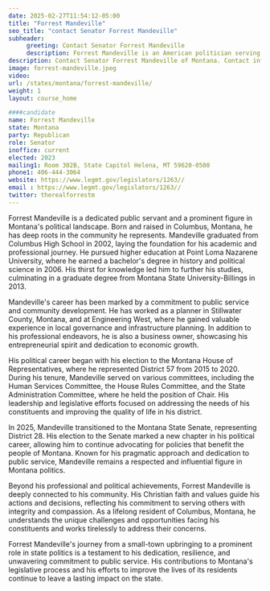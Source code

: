 ```yaml
---
date: 2025-02-27T11:54:12-05:00
title: "Forrest Mandeville"
seo_title: "contact Senator Forrest Mandeville"
subheader:
     greeting: Contact Senator Forrest Mandeville
     description: Forrest Mandeville is an American politician serving in the  Montana State Senate, representing District 28. He assumed office on January 6, 2025. His current term ends on January 4, 2027.
description: Contact Senator Forrest Mandeville of Montana. Contact information for Forrest Mandeville includes email address, phone number, and mailing address.
image: forrest-mandeville.jpeg
video:
url: /states/montana/forrest-mandeville/
weight: 1
layout: course_home

####candidate
name: Forrest Mandeville
state: Montana
party: Republican
role: Senator
inoffice: current
elected: 2023
mailing1: Room 302B, State Capitol Helena, MT 59620-0500
phone1: 406-444-3064
website: https://www.legmt.gov/legislators/1263//
email : https://www.legmt.gov/legislators/1263//
twitter: therealforrestm
---
```

Forrest Mandeville is a dedicated public servant and a prominent figure in Montana's political landscape. Born and raised in Columbus, Montana, he has deep roots in the community he represents. Mandeville graduated from Columbus High School in 2002, laying the foundation for his academic and professional journey. He pursued higher education at Point Loma Nazarene University, where he earned a bachelor's degree in history and political science in 2006. His thirst for knowledge led him to further his studies, culminating in a graduate degree from Montana State University-Billings in 2013.

Mandeville's career has been marked by a commitment to public service and community development. He has worked as a planner in Stillwater County, Montana, and at Engineering West, where he gained valuable experience in local governance and infrastructure planning. In addition to his professional endeavors, he is also a business owner, showcasing his entrepreneurial spirit and dedication to economic growth.

His political career began with his election to the Montana House of Representatives, where he represented District 57 from 2015 to 2020. During his tenure, Mandeville served on various committees, including the Human Services Committee, the House Rules Committee, and the State Administration Committee, where he held the position of Chair. His leadership and legislative efforts focused on addressing the needs of his constituents and improving the quality of life in his district.

In 2025, Mandeville transitioned to the Montana State Senate, representing District 28. His election to the Senate marked a new chapter in his political career, allowing him to continue advocating for policies that benefit the people of Montana. Known for his pragmatic approach and dedication to public service, Mandeville remains a respected and influential figure in Montana politics.

Beyond his professional and political achievements, Forrest Mandeville is deeply connected to his community. His Christian faith and values guide his actions and decisions, reflecting his commitment to serving others with integrity and compassion. As a lifelong resident of Columbus, Montana, he understands the unique challenges and opportunities facing his constituents and works tirelessly to address their concerns.

Forrest Mandeville's journey from a small-town upbringing to a prominent role in state politics is a testament to his dedication, resilience, and unwavering commitment to public service. His contributions to Montana's legislative process and his efforts to improve the lives of its residents continue to leave a lasting impact on the state.
